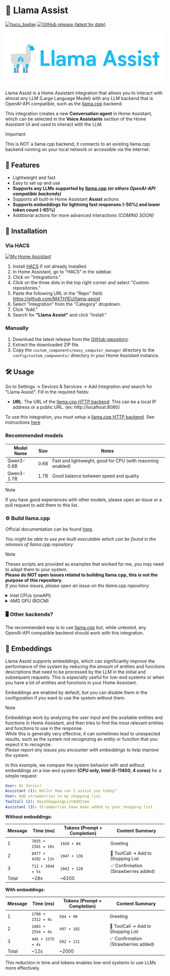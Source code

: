 # 🦙 Llama Assist

[![hacs_badge](https://img.shields.io/badge/HACS-Custom-41BDF5.svg?style=for-the-badge)](https://github.com/hacs/integration)
[![GitHub release (latest by date)](https://img.shields.io/github/v/release/M4TH1EU/llama-assist?style=for-the-badge)](./releases/)

![img.png](.github/images/llama-assist-logo-text-small.svg)

Llama Assist is a Home Assistant integration that allows you to interact with almost any LLM (Large Language Model)
with any LLM backend that is OpenAI-API compatible, such as the [llama.cpp](https://github.com/ggml-org/llama.cpp)
backend.

This integration creates a new **Conversation agent** in Home Assistant, which can be selected in the
**Voice Assistants** section of the Home Assistant UI and used to interact with the LLM.

> [!IMPORTANT]
> This is NOT a llama.cpp backend, it connects to an existing llama.cpp backend running on your local network or
> accessible
> via the internet.

## 🧰 Features

- Lightweight and fast
- Easy to set up and use
- **Supports any LLMs supported
  by [llama.cpp](https://github.com/ggml-org/llama.cpp) _(or others OpenAI-API compatible backends)_**
- Supports all built-in Home Assistant **Assist** actions
- **Supports embeddings for lightning fast responses (-50%) and lower token count (-65%)**
- Additional actions for more advanced interactions _(COMING SOON)_

## 📖 Installation

### Via HACS

[![My Home Assistant](https://my.home-assistant.io/badges/hacs_repository.svg)](https://my.home-assistant.io/redirect/hacs_repository/?repository=llama-assist&owner=M4TH1EU&category=Integration)

1. Install [HACS](https://hacs.xyz/) if not already installed.
2. In Home Assistant, go to "HACS" in the sidebar.
3. Click on "Integrations."
4. Click on the three dots in the top right corner and select "Custom repositories."
5. Paste the following URL in the "Repo" field: https://github.com/M4TH1EU/llama-assist
6. Select "Integration" from the "Category" dropdown.
7. Click "Add."
8. Search for **"Llama Assist"** and click "Install."

### Manually

1. Download the latest release from the [GitHub repository](https://github.com/M4TH1EU/llama-assist/).
2. Extract the downloaded ZIP file.
3. Copy the `custom_components/easy_computer_manager` directory to the `config/custom_components/` directory in your
   Home Assistant instance.

## 🛠️ Usage

Go to Settings -> Devices & Services -> Add Integration and search for "Llama Assist".
Fill in the required fields:

- **URL**: The URL of the [llama.cpp HTTP backend](https://github.com/ggml-org/llama.cpp/tree/master/tools/server). This
  can be a local IP address or a public URL. (ex: http://localhost:8080)

To use this integration, you must setup
a [llama.cpp HTTP backend](https://github.com/ggml-org/llama.cpp/tree/master/tools/server).
See instructions [here](https://github.com/ggml-org/llama.cpp/tree/master/tools/server)

### Recommended models

| Model Name | Size | Notes                                                       |
|------------|------|-------------------------------------------------------------|
| Qwen3-0.6B | 0.6B | Fast and lightweight, good for CPU (with reasoning enabled) |
| Qwen3-1.7B | 1.7B | Good balance between speed and quality                      |

> [!NOTE]
> If you have good experiences with other models, please open an issue or a pull request to add them to this list.

### ⚙️ Build llama.cpp

Official documentation can be found [here](https://github.com/ggml-org/llama.cpp/tree/master).

_You might be able to use pre-built executable which can be found in the releases of llama.cpp repository_

> [!NOTE]
> Theses scripts are provided as examples that worked for me, you may need to adapt them to your system.  
> **Please do NOT open issues related to building llama.cpp, this is not the purpose of this repository.**  
> _If you have issues, please open an issue on the llama.cpp repository._

<details>
<summary>Intel CPUs (oneAPI)</summary>

This script is for building llama.cpp with Intel oneAPI compiler.

```bash
#!/bin/bash
sudo apt install intel-oneapi-base-toolkit # Required to build llama.cpp for Intel CPUs

rm -Rf llama.cpp
git clone --depth=1 https://github.com/ggerganov/llama.cpp.git llama.cpp

source /opt/intel/oneapi/setvars.sh # You can skip this step if  in oneapi-basekit docker image, only required for manual installation
cd llama.cpp/
cmake -B build -DGGML_BLAS=ON -DGGML_BLAS_VENDOR=Intel10_64lp -DCMAKE_C_COMPILER=icx -DCMAKE_CXX_COMPILER=icpx -DGGML_NATIVE=ON
cmake --build build --config Release
```

*The executable will be in `llama.cpp/build/bin/llama-server`*
</details>

<details>
  <summary>AMD GPU (ROCM)</summary>

This script is for building llama.cpp with AMD ROCM compiler, this has been tested on Fedora 42 with ROCM 6.3.1

```bash
#!/bin/bash

# This script compiles llamacpp for ROCM under fedora (tested on 42), must have all 'rocm*'
# packages installed along with hipblas and other stuff...
# sudo dnf install 'rocm*' 'hipblaslt' 'hipblas-*' rocblas-devel make gcc cmake libcurl-devel

rm -rf sources/
git clone --depth=1 https://github.com/ggerganov/llama.cpp.git sources

cd sources/

MAX_THREADS=8

# Automatically detect HIP configuration paths
HIPCXX=$(hipconfig -l)/clang
HIP_PATH=$(hipconfig -R)
HIP_VISIBLE_DEVICES=$(hipconfig -R)

# Ensure hipconfig is successful
if [[ -z "$HIP_PATH" ]]; then
  echo "Error: Unable to detect HIP_PATH. Ensure HIP is correctly installed."
  exit 1
fi

# Automatically detect AMDGPU_TARGETS
AMDGPU_TARGET=$(rocminfo | grep gfx | head -1 | awk '{print $2}')
if [[ -z "$AMDGPU_TARGET" ]]; then
  echo "Error: Unable to detect AMDGPU target using rocminfo."
  exit 1
fi

# Find HIP device library path
HIP_DEVICE_LIB_PATH=$(find "${HIP_PATH}" -name "oclc_abi_version_400.bc" -exec dirname {} \; | head -n 1)
if [[ -z "$HIP_DEVICE_LIB_PATH" ]]; then
  echo "Error: Unable to find oclc_abi_version_400.bc under HIP_PATH."
  exit 1
fi

# Export necessary paths
export HIPCXX
export HIP_PATH
export HIP_VISIBLE_DEVICES
export HIP_DEVICE_LIB_PATH
export DEVICE_LIB_PATH=$HIP_DEVICE_LIB_PATH
export ROCM_PATH=/usr/

# Automatically detect clang and clang++ if installed
CLANG_C_COMPILER=$(which clang)
CLANG_CXX_COMPILER=$(which clang++)

# Ensure clang is detected
if [[ ! -x "$CLANG_C_COMPILER" ]]; then
  echo "Error: clang compiler not found."
  exit 1
fi
if [[ ! -x "$CLANG_CXX_COMPILER" ]]; then
  echo "Error: clang++ compiler not found."
  exit 1
fi

# Clean build directory
rm -rf build/*
# Run cmake with dynamically detected variables
cmake -S . -B build \
  -DGGML_HIPBLAS=ON \
  -DGGML_HIP=ON \
  -DAMDGPU_TARGETS="$AMDGPU_TARGET" \
  -DCMAKE_C_COMPILER="$CLANG_C_COMPILER" \
  -DCMAKE_CXX_COMPILER="$CLANG_CXX_COMPILER" \
  -DCMAKE_BUILD_TYPE=Release \
  -DCMAKE_PREFIX_PATH=$ROCM_PATH
  
# Build the project
cmake --build build --config Release -- -j $MAX_THREADS
```

*The executables will be in `sources/build/bin/llama-server`*
</details>

### 🖥️ Other backends?

The recommended way is to use [llama.cpp](https://github.com/ggml-org/llama.cpp) but, while untested, any OpenAI-API
compatible backend should work with this integration.

## 💨 Embeddings

Llama Assist supports embeddings, which can significantly improve the performance of the system by reducing the amount
of entities and functions descriptions that need to be processed by the LLM in the initial and subsequent requests.
This is especially useful for low-end systems or when you have a lot of entities and functions in your Home Assistant.

Embeddings are enabled by default, but you can disable them in the configuration if you want to use the system without
them.

> [!NOTE]
> Embeddings work by analyzing the user input and the available entities and functions in Home Assistant, and then
> tries to find the most relevant entities and functions to use in the response.  
> While this is generally very effective, it can sometimes lead to unexpected results, such as the system not
> recognizing an entity or function that you expect it to recognize.  
> _Please report any issues you encounter with embeddings to help improve the system._

In this example, we compare the system behavior with and without embeddings on a low-end system **(CPU only, Intel
i5-11400, 4 cores)** for
a simple request:

```yaml
User: Hi Jarvis!
Assistant (1): Hello! How can I assist you today?
User: Add strawberries to my shopping list.
ToolCall (2): HassShoppingListAddItem
Assistant (3): Strawberries have been added to your shopping list.
```

**Without embeddings:**

| Message | Time (ms)           | Tokens (Prompt + Completion) | Content Summary                     |
|---------|---------------------|------------------------------|-------------------------------------|
| 1       | `7855 + 2581 = 10s` | `1920 + 84`                  | Greeting                            |
| 2       | `8477 + 4282 = 13s` | `1947 + 136`                 | 🔧 ToolCall → Add to Shopping List  |
| 3       | `712 + 3944 = 5s`   | `2042 + 120`                 | ✅ Confirmation (Strawberries added) |
| Total   | ~28s                | ~6200                        |                                     |

**With embeddings:**

| Message | Time (ms)          | Tokens (Prompt + Completion) | Content Summary                     |
|---------|--------------------|------------------------------|-------------------------------------|
| 1       | `1700 + 2312 = 4s` | `584 + 90`                   | Greeting                            |
| 2       | `1483 + 2554 = 4s` | `497 + 102`                  | 🔧 ToolCall → Add to Shopping List  |
| 3       | `445 + 3375 = 4s`  | `592 + 131`                  | ✅ Confirmation (Strawberries added) |
| Total   | ~12s               | ~2000                        |                                     |

This reduction in time and tokens enables low-end systems to use LLMs more effectively.
